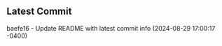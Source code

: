 
## Latest Commit
baefe16 - Update README with latest commit info (2024-08-29 17:00:17 -0400) <Yunxi-Zhou>

